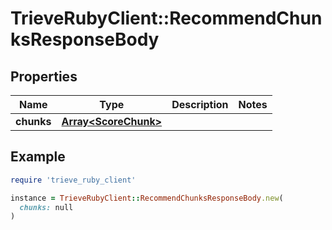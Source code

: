 # TrieveRubyClient::RecommendChunksResponseBody

## Properties

| Name | Type | Description | Notes |
| ---- | ---- | ----------- | ----- |
| **chunks** | [**Array&lt;ScoreChunk&gt;**](ScoreChunk.md) |  |  |

## Example

```ruby
require 'trieve_ruby_client'

instance = TrieveRubyClient::RecommendChunksResponseBody.new(
  chunks: null
)
```

